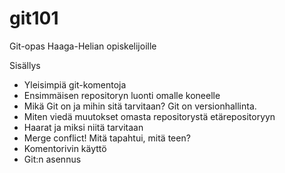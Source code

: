 # git101
Git-opas Haaga-Helian opiskelijoille

Sisällys
- Yleisimpiä git-komentoja
- Ensimmäisen repositoryn luonti omalle koneelle
- Mikä Git on ja mihin sitä tarvitaan?
Git on versionhallinta. 
- Miten viedä muutokset omasta repositorystä etärepositoryyn
- Haarat ja miksi niitä tarvitaan
- Merge conflict! Mitä tapahtui, mitä teen?
- Komentorivin käyttö
- Git:n asennus
